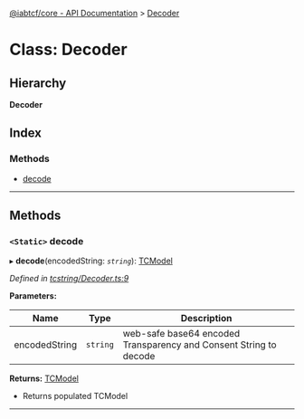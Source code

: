 [@iabtcf/core - API Documentation](../README.md) > [Decoder](../classes/decoder.md)

# Class: Decoder

## Hierarchy

**Decoder**

## Index

### Methods

* [decode](decoder.md#decode)

---

## Methods

<a id="decode"></a>

### `<Static>` decode

▸ **decode**(encodedString: *`string`*): [TCModel](tcmodel.md)

*Defined in [tcstring/Decoder.ts:9](https://github.com/chrispaterson/iabtcf-es/blob/c3b1466/modules/core/src/tcstring/Decoder.ts#L9)*

**Parameters:**

| Name | Type | Description |
| ------ | ------ | ------ |
| encodedString | `string` |  web-safe base64 encoded Transparency and Consent String to decode |

**Returns:** [TCModel](tcmodel.md)
*   Returns populated TCModel

___

